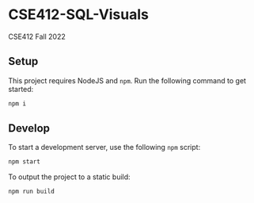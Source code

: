 # CSE412-SQL-Visuals

CSE412 Fall 2022

## Setup
This project requires NodeJS and `npm`. Run the following command to get started:
```sh
npm i
```

## Develop
To start a development server, use the following `npm` script:
```sh
npm start
```

To output the project to a static build:
```sh
npm run build
```
